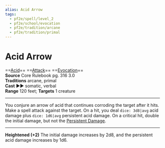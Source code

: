 ```yaml
---
alias: Acid Arrow
tags:
  - pf2e/spell/level_2
  - pf2e/school/evocation
  - pf2e/tradition/arcane
  - pf2e/tradition/primal
---
```


# Acid Arrow

==[Acid](Acid.md)== ==[Attack](Attack.md)== ==[Evocation](Evocation.md)==  
__Source__ Core Rulebook pg. 316 3.0  
**Traditions** arcane, primal  
**Cast** ►► somatic, verbal  
**Range** 120 feet; **Targets** 1 creature

---

You conjure an arrow of acid that continues corroding the target after it hits. Make a spell attack against the target. On a hit, you deal `dice: 3d8|avg` acid damage plus `dice: 1d6|avg` persistent acid damage. On a critical hit, double the initial damage, but not the [Persistent Damage](Persistent%20Damage.md).

<hr>

**Heightened (+2)** The initial damage increases by 2d8, and the persistent acid damage increases by 1d6.
